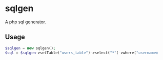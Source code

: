 # sqlgen
A php sql generator.

## Usage

```php
$sqlgen = new sqlgen();
$sql = $sqlgen->setTable("users_table")->select("*")->where("username=:username AND password=:password")->get();
```
